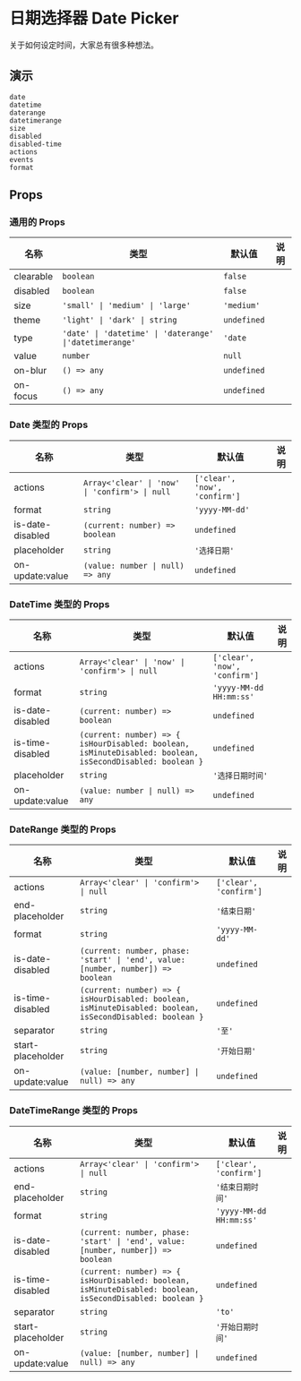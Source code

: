 # 日期选择器 Date Picker
关于如何设定时间，大家总有很多种想法。

## 演示
```demo
date
datetime
daterange
datetimerange
size
disabled
disabled-time
actions
events
format
```

## Props
### 通用的 Props
|名称|类型|默认值|说明|
|-|-|-|-|
|clearable|`boolean`|`false`||
|disabled|`boolean`|`false`||
|size|`'small' \| 'medium' \| 'large'`|`'medium'`||
|theme|`'light' \| 'dark' \| string`|`undefined`||
|type|`'date' \| 'datetime' \| 'daterange' \|'datetimerange'`|`'date`||
|value|`number`|`null`||
|on-blur|`() => any`|`undefined`||
|on-focus|`() => any`|`undefined`||

### Date 类型的 Props
|名称|类型|默认值|说明|
|-|-|-|-|
|actions|`Array<'clear' \| 'now' \| 'confirm'> \| null`|`['clear', 'now', 'confirm']`||
|format|`string`|`'yyyy-MM-dd'`||
|is-date-disabled|`(current: number) => boolean`|`undefined`||
|placeholder|`string`|`'选择日期'`||
|on-update:value|`(value: number \| null) => any`|`undefined`||

### DateTime 类型的 Props
|名称|类型|默认值|说明|
|-|-|-|-|
|actions|`Array<'clear' \| 'now' \| 'confirm'> \| null`|`['clear', 'now', 'confirm']`||
|format|`string`|`'yyyy-MM-dd HH:mm:ss'`||
|is-date-disabled|`(current: number) => boolean`|`undefined`||
|is-time-disabled|`(current: number) => { isHourDisabled: boolean, isMinuteDisabled: boolean, isSecondDisabled: boolean }`|`undefined`||
|placeholder|`string`|`'选择日期时间'`||
|on-update:value|`(value: number \| null) => any`|`undefined`||

### DateRange 类型的 Props
|名称|类型|默认值|说明|
|-|-|-|-|
|actions|`Array<'clear' \| 'confirm'> \| null`|`['clear', 'confirm']`||
|end-placeholder|`string`|`'结束日期'`||
|format|`string`|`'yyyy-MM-dd'`||
|is-date-disabled|`(current: number, phase: 'start' \| 'end', value: [number, number]) => boolean`|`undefined`||
|is-time-disabled|`(current: number) => { isHourDisabled: boolean, isMinuteDisabled: boolean, isSecondDisabled: boolean }`|`undefined`||
|separator|`string`|`'至'`||
|start-placeholder|`string`|`'开始日期'`||
|on-update:value|`(value: [number, number] \| null) => any`|`undefined`||

### DateTimeRange 类型的 Props
|名称|类型|默认值|说明|
|-|-|-|-|
|actions|`Array<'clear' \| 'confirm'> \| null`|`['clear', 'confirm']`||
|end-placeholder|`string`|`'结束日期时间'`||
|format|`string`|`'yyyy-MM-dd HH:mm:ss'`||
|is-date-disabled|`(current: number, phase: 'start' \| 'end', value: [number, number]) => boolean`|`undefined`||
|is-time-disabled|`(current: number) => { isHourDisabled: boolean, isMinuteDisabled: boolean, isSecondDisabled: boolean }`|`undefined`||
|separator|`string`|`'to'`||
|start-placeholder|`string`|`'开始日期时间'`||
|on-update:value|`(value: [number, number] \| null) => any`|`undefined`||

